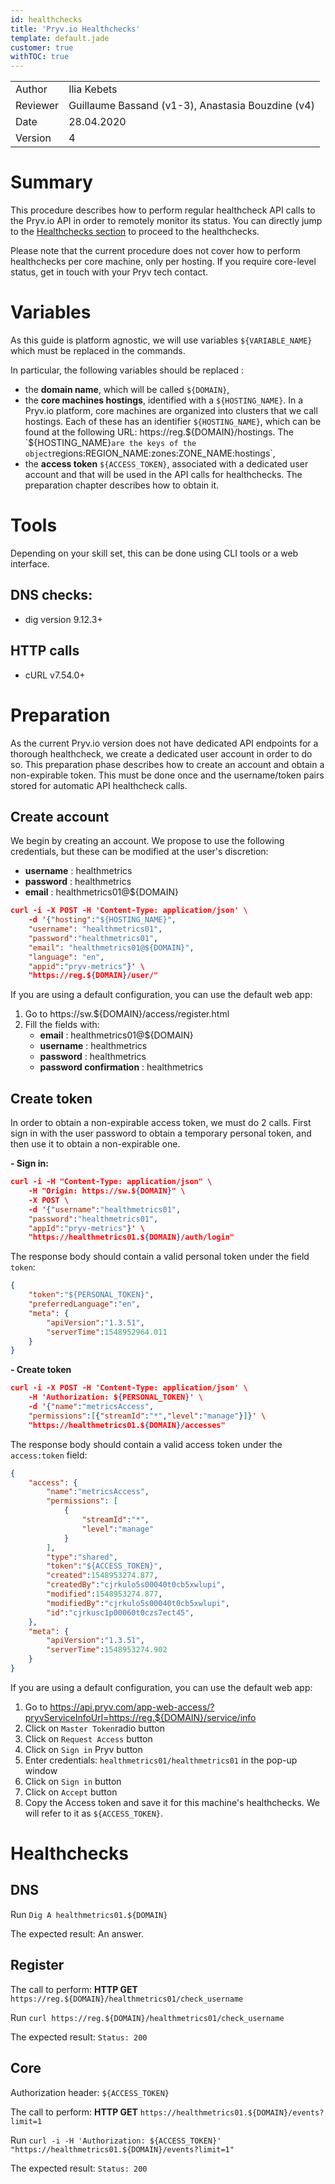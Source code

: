 ```yaml
---
id: healthchecks
title: 'Pryv.io Healthchecks'
template: default.jade
customer: true
withTOC: true
---
```


|         |                       |
| ------- | --------------------- |
| Author  | Ilia Kebets 		      |
| Reviewer | Guillaume Bassand (v1-3), Anastasia Bouzdine (v4) |
| Date    | 28.04.2020            |
| Version | 4                    |


# Summary

This procedure describes how to perform regular healthcheck API calls to the Pryv.io API in order to remotely monitor its status. You can directly jump to the [Healthchecks section](#healthchecks) to proceed to the healthchecks.

Please note that the current procedure does not cover how to perform healthchecks per core machine, only per hosting. If you require core-level status, get in touch with your Pryv tech contact.

# Variables

As this guide is platform agnostic, we will use variables `${VARIABLE_NAME}` which must be replaced in the commands.

In particular, the following variables should be replaced :
- the **domain name**, which will be called `${DOMAIN}`,
- the **core machines hostings**, identified with a `${HOSTING_NAME}`. In a Pryv.io platform, core machines are organized into clusters that we call hostings. Each of these has an identifier `${HOSTING_NAME}`, which can be found at the following URL: https://reg.${DOMAIN}/hostings. The `${HOSTING_NAME}` are the keys of the object `regions:REGION_NAME:zones:ZONE_NAME:hostings`,
- the **access token** `${ACCESS_TOKEN}`, associated with a dedicated user account and that will be used in the API calls for healthchecks. The preparation chapter describes how to obtain it.

# Tools

Depending on your skill set, this can be done using CLI tools or a web interface.

## DNS checks:

- dig version 9.12.3+

## HTTP calls

- cURL v7.54.0+

# Preparation

As the current Pryv.io version does not have dedicated API endpoints for a thorough healthcheck, we create a dedicated user account in order to do so. 
This preparation phase describes how to create an account and obtain a non-expirable token. This must be done once and the username/token pairs stored for automatic API healthcheck calls.

## Create account

We begin by creating an account. We propose to use the following credentials, but these can be modified at the user's discretion:

- **username** : healthmetrics
- **password** : healthmetrics
- **email** : healthmetrics01@${DOMAIN}

```json
curl -i -X POST -H 'Content-Type: application/json' \
    -d '{"hosting":"${HOSTING_NAME}",
    "username": "healthmetrics01",
    "password":"healthmetrics01",
    "email": "healthmetrics01@${DOMAIN}",
    "language": "en",
    "appid":"pryv-metrics"}' \
    "https://reg.${DOMAIN}/user/"
```

If you are using a default configuration, you can use the default web app:

1. Go to https://sw.${DOMAIN}/access/register.html
2. Fill the fields with:
    - **email** : healthmetrics01@${DOMAIN}
    - **username** : healthmetrics
    - **password** : healthmetrics
    - **password confirmation** : healthmetrics

## Create token

In order to obtain a non-expirable access token, we must do 2 calls. First sign in with the user password to obtain a temporary personal token, and then use it to obtain a non-expirable one.

**- Sign in:**

```json
curl -i -H "Content-Type: application/json" \
    -H "Origin: https://sw.${DOMAIN}" \
    -X POST \
    -d '{"username":"healthmetrics01",
    "password":"healthmetrics01",
    "appId":"pryv-metrics"}' \
    "https://healthmetrics01.${DOMAIN}/auth/login"
```

The response body should contain a valid personal token under the field `token`:

```json
{
    "token":"${PERSONAL_TOKEN}",
    "preferredLanguage":"en",
    "meta": {
        "apiVersion":"1.3.51",
        "serverTime":1548952964.011
    }
}
```

**- Create token**

```json
curl -i -X POST -H 'Content-Type: application/json' \
    -H 'Authorization: ${PERSONAL_TOKEN}' \
    -d '{"name":"metricsAccess",
    "permissions":[{"streamId":"*","level":"manage"}]}' \
    "https://healthmetrics01.${DOMAIN}/accesses"
```

The response body should contain a valid access token under the `access:token` field:

```json
{
    "access": {
        "name":"metricsAccess",
        "permissions": [
            {
                "streamId":"*",
                "level":"manage"
            }
        ],
        "type":"shared",
        "token":"${ACCESS_TOKEN}",
        "created":1548953274.877,
        "createdBy":"cjrkulo5s00040t0cb5xwlupi",
        "modified":1548953274.877,
        "modifiedBy":"cjrkulo5s00040t0cb5xwlupi",
        "id":"cjrkusc1p00060t0czs7ect45",
    },
    "meta": {
        "apiVersion":"1.3.51",
        "serverTime":1548953274.902
    }
}
```

If you are using a default configuration, you can use the default web app:

1. Go to https://api.pryv.com/app-web-access/?pryvServiceInfoUrl=https://reg.${DOMAIN}/service/info
2. Click on `Master Token`radio button
3. Click on `Request Access` button
4. Click on `Sign in` Pryv button
5. Enter credentials: `healthmetrics01/healthmetrics01` in the pop-up window
6. Click on `Sign in` button
7. Click on `Accept` button
8. Copy the Access token and save it for this machine's healthchecks. We will refer to it as `${ACCESS_TOKEN}`.

# Healthchecks

## DNS

Run `Dig A healthmetrics01.${DOMAIN}`

The expected result: An answer.

## Register

The call to perform: **HTTP GET** `https://reg.${DOMAIN}/healthmetrics01/check_username`

Run `curl https://reg.${DOMAIN}/healthmetrics01/check_username`

The expected result: `Status: 200`

## Core

Authorization header: `${ACCESS_TOKEN}`

The call to perform: **HTTP GET** `https://healthmetrics01.${DOMAIN}/events?limit=1`

Run `curl -i -H 'Authorization: ${ACCESS_TOKEN}'`
`"https://healthmetrics01.${DOMAIN}/events?limit=1" `

The expected result: `Status: 200`